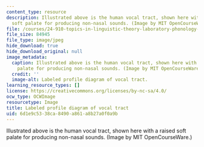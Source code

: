 ```yaml
---
content_type: resource
description: Illustrated above is the human vocal tract, shown here with a raised
  soft palate for producing non-nasal sounds. (Image by MIT OpenCourseWare.)
file: /courses/24-910-topics-in-linguistic-theory-laboratory-phonology-spring-2007/6d1e9c5338ca8490a861a8b27a0f0a9b_24-910s07.jpg
file_size: 84945
file_type: image/jpeg
hide_download: true
hide_download_original: null
image_metadata:
  caption: Illustrated above is the human vocal tract, shown here with a raised soft
    palate for producing non-nasal sounds. (Image by MIT OpenCourseWare.)
  credit: ''
  image-alt: Labeled profile diagram of vocal tract.
learning_resource_types: []
license: https://creativecommons.org/licenses/by-nc-sa/4.0/
ocw_type: OCWImage
resourcetype: Image
title: Labeled profile diagram of vocal tract
uid: 6d1e9c53-38ca-8490-a861-a8b27a0f0a9b
---
```

Illustrated above is the human vocal tract, shown here with a raised soft palate for producing non-nasal sounds. (Image by MIT OpenCourseWare.)